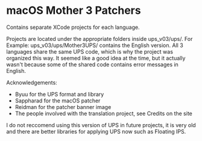 # macOS Mother 3 Patchers
Contains separate XCode projects for each language.

Projects are located under the appropriate folders inside ups_v03/ups/. For Example: ups_v03/ups/Mother3UPS/ contains the English version. All 3 languages share the same UPS code, which is why the project was organized this way. It seemed like a good idea at the time, but it actually wasn't because some of the shared code contains error messages in English.

Acknowledgements:
* Byuu for the UPS format and library
* Sappharad for the macOS patcher
* Reidman for the patcher banner image
* The people involved with the translation project, see Credits on the site

I do not reccomend using this version of UPS in future projects, it is very old and there are better libraries for applying UPS now such as Floating IPS.
